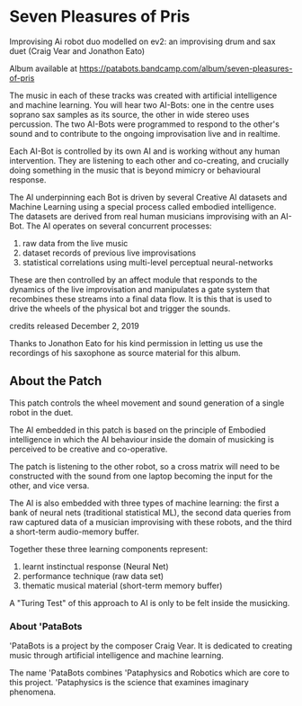 # Seven Pleasures of Pris
Improvising Ai robot duo modelled on ev2: an improvising drum and sax duet (Craig Vear and Jonathon Eato)

Album available at https://patabots.bandcamp.com/album/seven-pleasures-of-pris

The music in each of these tracks was created with artificial intelligence and machine learning. You will hear two AI-Bots: one in the centre uses soprano sax samples as its source, the other in wide stereo uses percussion. The two AI-Bots were programmed to respond to the other's sound and to contribute to the ongoing improvisation live and in realtime. 

Each AI-Bot is controlled by its own AI and is working without any human intervention. They are listening to each other and co-creating, and crucially doing something in the music that is beyond mimicry or behavioural response. 

The AI underpinning each Bot is driven by several Creative AI datasets and Machine Learning using a special process called embodied intelligence. The datasets are derived from real human musicians improvising with an AI-Bot. The AI operates on several concurrent processes: 
1) raw data from the live music 
2) dataset records of previous live improvisations 
3) statistical correlations using multi-level perceptual neural-networks 

These are then controlled by an affect module that responds to the dynamics of the live improvisation and manipulates a gate system that recombines these streams into a final data flow. It is this that is used to drive the wheels of the physical bot and trigger the sounds.

credits
released December 2, 2019 

Thanks to Jonathon Eato for his kind permission in letting us use the recordings of his saxophone as source material for this album.

## About the Patch

This patch controls the wheel movement and sound generation of a single robot in the duet. 

The AI embedded in this patch is based on the principle of Embodied intelligence in which the AI behaviour inside the domain of musicking is perceived to be creative and co-operative.

The patch is listening to the other robot, so a cross matrix will need to be constructed with the sound from one laptop becoming the input for the other, and vice versa.

The AI is also embedded with three types of machine learning: the first a bank of neural nets (traditional statistical ML), the second data queries from raw captured data of a musician improvising with these robots,  and the third a short-term audio-memory buffer.

Together these three learning components represent:
1) learnt instinctual response (Neural Net)
2) performance technique (raw data set)
3) thematic musical material (short-term memory buffer)

A "Turing Test" of this approach to AI is only to be felt inside the musicking.


### About 'PataBots
'PataBots is a project by the composer Craig Vear. It is dedicated to creating music through artificial intelligence and machine learning.

The name 'PataBots combines 'Pataphysics and Robotics which are core to this project. 'Pataphysics is the science that examines imaginary phenomena.
